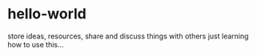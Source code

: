 # hello-world
 store ideas, resources, share and discuss things with others
just learning how to use this...
